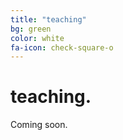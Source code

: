 ```yaml
---
title: "teaching"
bg: green
color: white
fa-icon: check-square-o
---
```




# teaching.

Coming soon.
